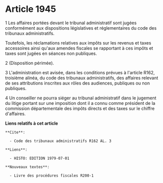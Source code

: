 # Article 1945

1  Les affaires portées devant le tribunal administratif sont jugées conformément aux dispositions législatives et
réglementaires du code des tribunaux administratifs.

Toutefois, les réclamations relatives aux impôts sur les revenus et taxes accessoires ainsi qu'aux amendes fiscales se
rapportant à ces impôts et taxes sont jugées en séances non publiques.

2  (Disposition périmée).

3  L'administration est avisée, dans les conditions prévues à l'article R162, troisième alinéa, du code des tribunaux
administratifs, des affaires relevant de ses attributions inscrites aux rôles des audiences, publiques ou non publiques.

4  Un conseiller ne pourra siéger au tribunal administratif dans le jugement du litige portant sur une imposition dont il a
connu comme président de la commission départementale des impôts directs et des taxes sur le chiffre d'affaires.

**Liens relatifs à cet article**

	**Cite**:

	  - Code des tribunaux administratifs R162 AL. 3

	**Liens**:

	  - HISTO: EDITION 1979-07-01

	**Nouveaux textes**:

	  - Livre des procédures fiscales R200-1

